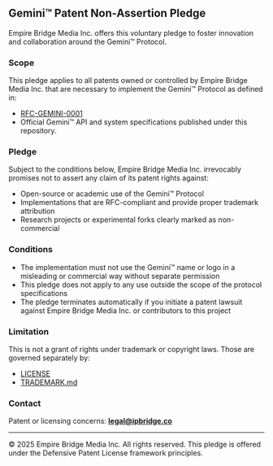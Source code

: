 ## Gemini™ Patent Non-Assertion Pledge

Empire Bridge Media Inc. offers this voluntary pledge to foster innovation and collaboration around the Gemini™ Protocol.

### Scope
This pledge applies to all patents owned or controlled by Empire Bridge Media Inc. that are necessary to implement the Gemini™ Protocol as defined in:
- [RFC-GEMINI-0001](./specs/RFC-GEMINI-0001.md)
- Official Gemini™ API and system specifications published under this repository.

### Pledge
Subject to the conditions below, Empire Bridge Media Inc. irrevocably promises not to assert any claim of its patent rights against:
- Open-source or academic use of the Gemini™ Protocol
- Implementations that are RFC-compliant and provide proper trademark attribution
- Research projects or experimental forks clearly marked as non-commercial

### Conditions
- The implementation must not use the Gemini™ name or logo in a misleading or commercial way without separate permission
- This pledge does not apply to any use outside the scope of the protocol specifications
- The pledge terminates automatically if you initiate a patent lawsuit against Empire Bridge Media Inc. or contributors to this project

### Limitation
This is not a grant of rights under trademark or copyright laws. Those are governed separately by:
- [LICENSE](./LICENSE)
- [TRADEMARK.md](./TRADEMARK.md)

### Contact
Patent or licensing concerns:
**legal@ipbridge.co**

---
© 2025 Empire Bridge Media Inc. All rights reserved. This pledge is offered under the Defensive Patent License framework principles.
